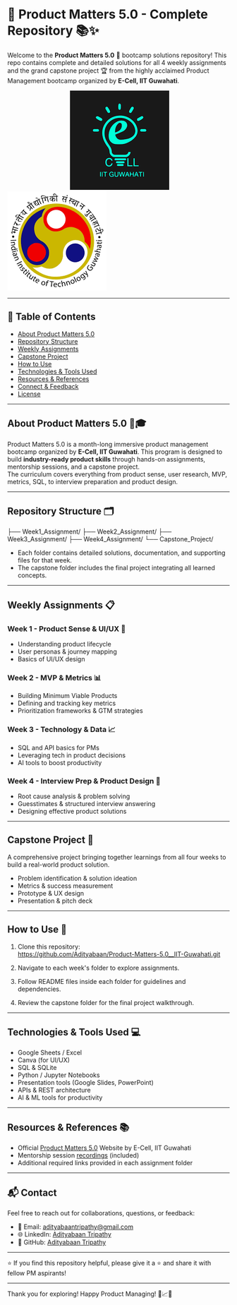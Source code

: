 # 🚀 Product Matters 5.0 - Complete Repository 📚✨

Welcome to the **Product Matters 5.0** 🎯 bootcamp solutions repository! This repo contains complete and detailed solutions for all 4 weekly assignments and the grand capstone project 🏆 from the highly acclaimed Product Management bootcamp organized by **E-Cell, IIT Guwahati**.  

&nbsp; &nbsp; &nbsp; &nbsp; &nbsp; &nbsp; &nbsp; &nbsp; &nbsp; &nbsp; &nbsp; &nbsp; &nbsp; &nbsp; &nbsp; &nbsp; &nbsp; &nbsp; ![Image Alt](https://github.com/Adityabaan/Product-Matters-5.0__IIT-Guwahati/blob/4caa0f2bcadda3c4c6f81bc827573c6a342f3c5e/images2.png) &nbsp; &nbsp; &nbsp; &nbsp; &nbsp; &nbsp; &nbsp; &nbsp; &nbsp; &nbsp; &nbsp; &nbsp; &nbsp; &nbsp;![Image Alt](https://github.com/Adityabaan/Product-Matters-5.0__IIT-Guwahati/blob/4caa0f2bcadda3c4c6f81bc827573c6a342f3c5e/images.png)

---

## 📅 Table of Contents
- [About Product Matters 5.0](#about-product-matters-50)
- [Repository Structure](#repository-structure)
- [Weekly Assignments](#weekly-assignments)
- [Capstone Project](#capstone-project)
- [How to Use](#how-to-use)
- [Technologies & Tools Used](#technologies--tools-used)
- [Resources & References](#resources--references)
- [Connect & Feedback](#connect--feedback)
- [License](#license)

---

## About Product Matters 5.0 🏫🎓

Product Matters 5.0 is a month-long immersive product management bootcamp organized by **E-Cell, IIT Guwahati**. This program is designed to build **industry-ready product skills** through hands-on assignments, mentorship sessions, and a capstone project.  
The curriculum covers everything from product sense, user research, MVP, metrics, SQL, to interview preparation and product design.

---

## Repository Structure 🗂️
├── Week1_Assignment/
├── Week2_Assignment/
├── Week3_Assignment/
├── Week4_Assignment/
└── Capstone_Project/

- Each folder contains detailed solutions, documentation, and supporting files for that week.
- The capstone folder includes the final project integrating all learned concepts.

---

## Weekly Assignments 📋

### Week 1 - Product Sense & UI/UX 🎨
- Understanding product lifecycle
- User personas & journey mapping
- Basics of UI/UX design

### Week 2 - MVP & Metrics 📊
- Building Minimum Viable Products
- Defining and tracking key metrics
- Prioritization frameworks & GTM strategies

### Week 3 - Technology & Data 📈
- SQL and API basics for PMs
- Leveraging tech in product decisions
- AI tools to boost productivity

### Week 4 - Interview Prep & Product Design 💼
- Root cause analysis & problem solving
- Guesstimates & structured interview answering
- Designing effective product solutions

---

## Capstone Project 🏅

A comprehensive project bringing together learnings from all four weeks to build a real-world product solution.  
- Problem identification & solution ideation  
- Metrics & success measurement  
- Prototype & UX design  
- Presentation & pitch deck

---

## How to Use 🔧

1. Clone this repository:  
https://github.com/Adityabaan/Product-Matters-5.0__IIT-Guwahati.git

2. Navigate to each week's folder to explore assignments.  
3. Follow README files inside each folder for guidelines and dependencies.  
4. Review the capstone folder for the final project walkthrough.

---

## Technologies & Tools Used 💻

- Google Sheets / Excel  
- Canva (for UI/UX)  
- SQL & SQLite  
- Python / Jupyter Notebooks  
- Presentation tools (Google Slides, PowerPoint)  
- APIs & REST architecture  
- AI & ML tools for productivity

---

## Resources & References 📚

- Official [Product Matters 5.0](https://product-matters-5.vercel.app/) Website by E-Cell, IIT Guwahati  
- Mentorship session [recordings](https://youtube.com/playlist?list=PLzmkgBuorWs9W6AMoNEgadEdlZhFQlUrc&si=qtCXBGCncMP3enlm) (included)  
- Additional required links provided in each assignment folder

---

## 📬 Contact

Feel free to reach out for collaborations, questions, or feedback:
- 📧 Email: [adityabaantripathy@gmail.com](mailto:adityabaantripathy@gmail.com)  
- 🌐 LinkedIn: [Adityabaan Tripathy](https://www.linkedin.com/in/adityabaan-tripathy-6b245323b/)  
- 🐙 GitHub: [Adityabaan Tripathy](https://github.com/Adityabaan)

---

⭐️ If you find this repository helpful, please give it a ⭐️ and share it with fellow PM aspirants!

---

Thank you for exploring! Happy Product Managing! 🚀📈✨



